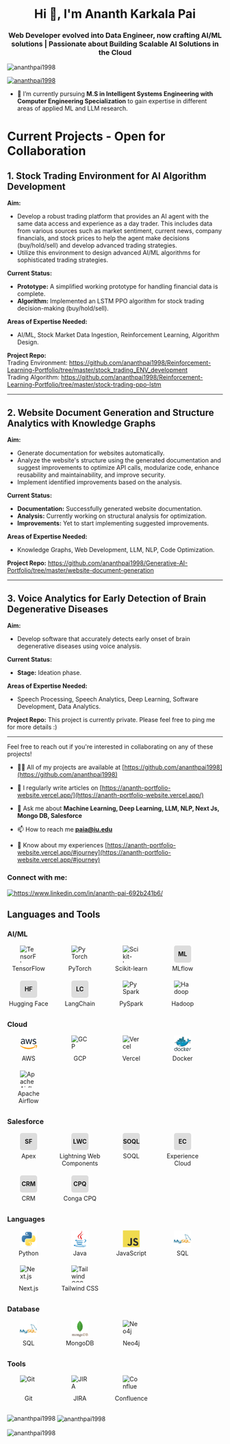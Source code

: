 <h1 align="center">Hi 👋, I'm Ananth Karkala Pai</h1>
<h3 align="center">Web Developer evolved into Data Engineer, now crafting AI/ML solutions | Passionate about Building Scalable AI Solutions in the Cloud</h3>

<p align="left"> <img src="https://komarev.com/ghpvc/?username=ananthpai1998&label=Profile%20views&color=0e75b6&style=flat" alt="ananthpai1998" /> </p>

<p align="left"> <a href="https://github.com/ryo-ma/github-profile-trophy"><img src="https://github-profile-trophy.vercel.app/?username=ananthpai1998" alt="ananthpai1998" /></a> </p>


- 🌱 I’m currently pursuing **M.S in Intelligent Systems Engineering with Computer Engineering Specialization** to gain expertise in different areas of applied ML and LLM research.

# Current Projects - Open for Collaboration

## 1. Stock Trading Environment for AI Algorithm Development

**Aim:**

- Develop a robust trading platform that provides an AI agent with the same data access and experience as a day trader. This includes data from various sources such as market sentiment, current news, company financials, and stock prices to help the agent make decisions (buy/hold/sell) and develop advanced trading strategies.
- Utilize this environment to design advanced AI/ML algorithms for sophisticated trading strategies.

**Current Status:**

- **Prototype:** A simplified working prototype for handling financial data is complete.
- **Algorithm:** Implemented an LSTM PPO algorithm for stock trading decision-making (buy/hold/sell).

**Areas of Expertise Needed:**

- AI/ML, Stock Market Data Ingestion, Reinforcement Learning, Algorithm Design.

**Project Repo:** </br>
Trading Environment: https://github.com/ananthpai1998/Reinforcement-Learning-Portfolio/tree/master/stock_trading_ENV_development </br>
Trading Algorithm: https://github.com/ananthpai1998/Reinforcement-Learning-Portfolio/tree/master/stock-trading-ppo-lstm

---

## 2. Website Document Generation and Structure Analytics with Knowledge Graphs

**Aim:**

- Generate documentation for websites automatically.
- Analyze the website's structure using the generated documentation and suggest improvements to optimize API calls, modularize code, enhance reusability and maintainability, and improve security.
- Implement identified improvements based on the analysis.

**Current Status:**

- **Documentation:** Successfully generated website documentation.
- **Analysis:** Currently working on structural analysis for optimization.
- **Improvements:** Yet to start implementing suggested improvements.

**Areas of Expertise Needed:**

- Knowledge Graphs, Web Development, LLM, NLP, Code Optimization.

**Project Repo:** 
https://github.com/ananthpai1998/Generative-AI-Portfolio/tree/master/website-document-generation

---

## 3. Voice Analytics for Early Detection of Brain Degenerative Diseases

**Aim:**

- Develop software that accurately detects early onset of brain degenerative diseases using voice analysis.

**Current Status:**

- **Stage:** Ideation phase.

**Areas of Expertise Needed:**

- Speech Processing, Speech Analytics, Deep Learning, Software Development, Data Analytics.

**Project Repo:** 
This project is currently private. Please feel free to ping me for more details :)

---

Feel free to reach out if you're interested in collaborating on any of these projects!


- 👨‍💻 All of my projects are available at [https://github.com/ananthpai1998](https://github.com/ananthpai1998)

- 📝 I regularly write articles on [https://ananth-portfolio-website.vercel.app/](https://ananth-portfolio-website.vercel.app/)

- 💬 Ask me about **Machine Learning, Deep Learning, LLM, NLP, Next Js, Mongo DB, Salesforce**

- 📫 How to reach me **paia@iu.edu**

- 📄 Know about my experiences [https://ananth-portfolio-website.vercel.app/#journey](https://ananth-portfolio-website.vercel.app/#journey)

<h3 align="left">Connect with me:</h3>
<p align="left">
<a href="https://linkedin.com/in/https://www.linkedin.com/in/ananth-pai-692b241b6/" target="blank"><img align="center" src="https://raw.githubusercontent.com/rahuldkjain/github-profile-readme-generator/master/src/images/icons/Social/linked-in-alt.svg" alt="https://www.linkedin.com/in/ananth-pai-692b241b6/" height="30" width="40" /></a>
</p>

<h2 align="left">Languages and Tools</h2>

<h3>AI/ML</h3>
<div class="skill-section">
  <div class="skill-item">
    <img src="https://www.vectorlogo.zone/logos/tensorflow/tensorflow-icon.svg" alt="TensorFlow" width="40" height="40"/>
    <span>TensorFlow</span>
  </div>
  <div class="skill-item">
    <img src="https://www.vectorlogo.zone/logos/pytorch/pytorch-icon.svg" alt="PyTorch" width="40" height="40"/>
    <span>PyTorch</span>
  </div>
  <div class="skill-item">
    <img src="https://upload.wikimedia.org/wikipedia/commons/0/05/Scikit_learn_logo_small.svg" alt="Scikit-learn" width="40" height="40"/>
    <span>Scikit-learn</span>
  </div>
  <div class="skill-item">
    <div class="placeholder-icon">ML</div>
    <span>MLflow</span>
  </div>
  <div class="skill-item">
    <div class="placeholder-icon">HF</div>
    <span>Hugging Face</span>
  </div>
  <div class="skill-item">
    <div class="placeholder-icon">LC</div>
    <span>LangChain</span>
  </div>
  <div class="skill-item">
    <img src="https://spark.apache.org/images/spark-logo-trademark.png" alt="PySpark" width="40" height="40"/>
    <span>PySpark</span>
  </div>
  <div class="skill-item">
    <img src="https://www.vectorlogo.zone/logos/apache_hadoop/apache_hadoop-icon.svg" alt="Hadoop" width="40" height="40"/>
    <span>Hadoop</span>
  </div>
</div>

<h3>Cloud</h3>
<div class="skill-section">
  <div class="skill-item">
    <img src="https://raw.githubusercontent.com/devicons/devicon/master/icons/amazonwebservices/amazonwebservices-original-wordmark.svg" alt="AWS" width="40" height="40"/>
    <span>AWS</span>
  </div>
  <div class="skill-item">
    <img src="https://www.vectorlogo.zone/logos/google_cloud/google_cloud-icon.svg" alt="GCP" width="40" height="40"/>
    <span>GCP</span>
  </div>
  <div class="skill-item">
    <img src="https://assets.vercel.com/image/upload/v1607554385/repositories/vercel/logo.png" alt="Vercel" width="40" height="40"/>
    <span>Vercel</span>
  </div>
  <div class="skill-item">
    <img src="https://raw.githubusercontent.com/devicons/devicon/master/icons/docker/docker-original-wordmark.svg" alt="Docker" width="40" height="40"/>
    <span>Docker</span>
  </div>
  <div class="skill-item">
    <img src="https://www.vectorlogo.zone/logos/apache_airflow/apache_airflow-icon.svg" alt="Apache Airflow" width="40" height="40"/>
    <span>Apache Airflow</span>
  </div>
</div>

<h3>Salesforce</h3>
<div class="skill-section">
  <div class="skill-item">
    <div class="placeholder-icon">SF</div>
    <span>Apex</span>
  </div>
  <div class="skill-item">
    <div class="placeholder-icon">LWC</div>
    <span>Lightning Web Components</span>
  </div>
  <div class="skill-item">
    <div class="placeholder-icon">SOQL</div>
    <span>SOQL</span>
  </div>
  <div class="skill-item">
    <div class="placeholder-icon">EC</div>
    <span>Experience Cloud</span>
  </div>
  <div class="skill-item">
    <div class="placeholder-icon">CRM</div>
    <span>CRM</span>
  </div>
  <div class="skill-item">
    <div class="placeholder-icon">CPQ</div>
    <span>Conga CPQ</span>
  </div>
</div>

<h3>Languages</h3>
<div class="skill-section">
  <div class="skill-item">
    <img src="https://raw.githubusercontent.com/devicons/devicon/master/icons/python/python-original.svg" alt="Python" width="40" height="40"/>
    <span>Python</span>
  </div>
  <div class="skill-item">
    <img src="https://raw.githubusercontent.com/devicons/devicon/master/icons/java/java-original.svg" alt="Java" width="40" height="40"/>
    <span>Java</span>
  </div>
  <div class="skill-item">
    <img src="https://raw.githubusercontent.com/devicons/devicon/master/icons/javascript/javascript-original.svg" alt="JavaScript" width="40" height="40"/>
    <span>JavaScript</span>
  </div>
  <div class="skill-item">
    <img src="https://raw.githubusercontent.com/devicons/devicon/master/icons/mysql/mysql-original-wordmark.svg" alt="SQL" width="40" height="40"/>
    <span>SQL</span>
  </div>
  <div class="skill-item">
    <img src="https://cdn.worldvectorlogo.com/logos/nextjs-2.svg" alt="Next.js" width="40" height="40"/>
    <span>Next.js</span>
  </div>
  <div class="skill-item">
    <img src="https://www.vectorlogo.zone/logos/tailwindcss/tailwindcss-icon.svg" alt="Tailwind CSS" width="40" height="40"/>
    <span>Tailwind CSS</span>
  </div>
</div>

<h3>Database</h3>
<div class="skill-section">
  <div class="skill-item">
    <img src="https://raw.githubusercontent.com/devicons/devicon/master/icons/mysql/mysql-original-wordmark.svg" alt="SQL" width="40" height="40"/>
    <span>SQL</span>
  </div>
  <div class="skill-item">
    <img src="https://raw.githubusercontent.com/devicons/devicon/master/icons/mongodb/mongodb-original-wordmark.svg" alt="MongoDB" width="40" height="40"/>
    <span>MongoDB</span>
  </div>
  <div class="skill-item">
    <img src="https://dist.neo4j.com/wp-content/uploads/20210423072428/neo4j-logo-2020-1.svg" alt="Neo4j" width="40" height="40"/>
    <span>Neo4j</span>
  </div>
</div>

<h3>Tools</h3>
<div class="skill-section">
  <div class="skill-item">
    <img src="https://www.vectorlogo.zone/logos/git-scm/git-scm-icon.svg" alt="Git" width="40" height="40"/>
    <span>Git</span>
  </div>
  <div class="skill-item">
    <img src="https://wac-cdn.atlassian.com/assets/img/favicons/atlassian/favicon.png" alt="JIRA" width="40" height="40"/>
    <span>JIRA</span>
  </div>
  <div class="skill-item">
    <img src="https://wac-cdn.atlassian.com/assets/img/favicons/confluence/favicon.png" alt="Confluence" width="40" height="40"/>
    <span>Confluence</span>
  </div>
</div>

<style>
  .skill-section {
    display: flex;
    flex-wrap: wrap;
    gap: 20px;
    margin-bottom: 30px;
  }
  .skill-item {
    display: flex;
    flex-direction: column;
    align-items: center;
    width: 100px;
  }
  .skill-item span {
    margin-top: 5px;
    text-align: center;
  }
  .placeholder-icon {
    width: 40px;
    height: 40px;
    background-color: #ddd;
    display: flex;
    justify-content: center;
    align-items: center;
    font-weight: bold;
    border-radius: 5px;
  }
</style>

<p><img align="left" src="https://github-readme-stats.vercel.app/api/top-langs?username=ananthpai1998&show_icons=true&locale=en&layout=compact" alt="ananthpai1998" /></p>

<p>&nbsp;<img align="center" src="https://github-readme-stats.vercel.app/api?username=ananthpai1998&show_icons=true&locale=en" alt="ananthpai1998" /></p>

<p><img align="center" src="https://github-readme-streak-stats.herokuapp.com/?user=ananthpai1998&" alt="ananthpai1998" /></p>
